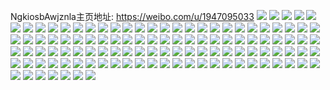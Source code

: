 NgkiosbAwjznla主页地址: https://weibo.com/u/1947095033 
![](https://wx4.sinaimg.cn/mw2000/740e4ff9ly1h90wsx75k6j20tu13ujwc.jpg) 
![](https://wx4.sinaimg.cn/mw2000/740e4ff9ly1h90wwhb4f8j21400u0afu.jpg) 
![](https://wx4.sinaimg.cn/mw2000/740e4ff9ly1h90wsyqde8j20tu13u4et.jpg) 
![](https://wx4.sinaimg.cn/mw2000/740e4ff9ly1h90ww9ijo4j20ty13ytnz.jpg) 
![](https://wx4.sinaimg.cn/mw2000/740e4ff9ly1h90wszm0h7j20tu13u1ea.jpg) 
![](https://wx4.sinaimg.cn/mw2000/740e4ff9ly1h90wt3062ij20tw13w4g0.jpg) 
![](https://wx4.sinaimg.cn/mw2000/740e4ff9ly1h90wwaztm3j20tu13uk5r.jpg) 
![](https://wx4.sinaimg.cn/mw2000/740e4ff9ly1h90wt2dqomj20tu13u7nd.jpg) 
![](https://wx4.sinaimg.cn/mw2000/740e4ff9ly1h90wt41vg7j20tu13uqmx.jpg) 
![](https://wx4.sinaimg.cn/mw2000/740e4ff9ly1h90wt5011uj20tu13u4h8.jpg) 
![](https://wx4.sinaimg.cn/mw2000/740e4ff9ly1h90wwa9iomj20ty13y4ow.jpg) 
![](https://wx4.sinaimg.cn/mw2000/740e4ff9ly1h90wt67fddj20tu13uanr.jpg) 
![](https://wx4.sinaimg.cn/mw2000/740e4ff9ly1h90wt0b7axj213u0tuavh.jpg) 
![](https://wx4.sinaimg.cn/mw2000/740e4ff9ly1h8k44uq6afj20tu13ugxi.jpg) 
![](https://wx4.sinaimg.cn/mw2000/740e4ff9ly1h8k45mws51j20tu13ugub.jpg) 
![](https://wx4.sinaimg.cn/mw2000/740e4ff9ly1h8k43i0rxij20tu13u449.jpg) 
![](https://wx4.sinaimg.cn/mw2000/740e4ff9ly1h8k4dhy56jj20tu13uttw.jpg) 
![](https://wx4.sinaimg.cn/mw2000/740e4ff9ly1h8k4ffcyl7j21400u0as7.jpg) 
![](https://wx4.sinaimg.cn/mw2000/740e4ff9ly1h8k4dh66smj23402c0hdw.jpg) 
![](https://wx4.sinaimg.cn/mw2000/740e4ff9ly1h8k40chnbsj213u0tu163.jpg) 
![](https://wx4.sinaimg.cn/mw2000/740e4ff9ly1h8k4ejwgf9j20tu13u46s.jpg) 
![](https://wx4.sinaimg.cn/mw2000/740e4ff9ly1h8k4bc8u26j221h2pyb2a.jpg) 
![](https://wx4.sinaimg.cn/mw2000/740e4ff9ly1h7fk15h32rj22c0340kjm.jpg) 
![](https://wx4.sinaimg.cn/mw2000/740e4ff9ly1h7fk18i290j22c0340x6r.jpg) 
![](https://wx4.sinaimg.cn/mw2000/740e4ff9ly1h7fk10jsovj22c0340e81.jpg) 
![](https://wx4.sinaimg.cn/mw2000/740e4ff9ly1h7fk1fseucj232g2au1kz.jpg) 
![](https://wx4.sinaimg.cn/mw2000/740e4ff9ly1h7fk1glgf6j20ub0ozgmr.jpg) 
![](https://wx4.sinaimg.cn/mw2000/740e4ff9ly1h7fk1av9qij22c0340kjl.jpg) 
![](https://wx4.sinaimg.cn/mw2000/740e4ff9ly1h7fk1d8n14j22c0340qv5.jpg) 
![](https://wx4.sinaimg.cn/mw2000/740e4ff9ly1h7fk0yzu6mj20u01hck41.jpg) 
![](https://wx4.sinaimg.cn/mw2000/740e4ff9ly1h7fk12mwt6j22c0340u0y.jpg) 
![](https://wx4.sinaimg.cn/mw2000/740e4ff9ly1h7gwie5sopj229s312kjm.jpg) 
![](https://wx4.sinaimg.cn/mw2000/740e4ff9ly1h5o372lbnuj224r2qh1ky.jpg) 
![](https://wx4.sinaimg.cn/mw2000/740e4ff9ly1h5o375xzj8j21xj2m0qv5.jpg) 
![](https://wx4.sinaimg.cn/mw2000/740e4ff9ly1h5o377f2esj22812yqx6p.jpg) 
![](https://wx4.sinaimg.cn/mw2000/740e4ff9ly1h5o37bly7gj22bz2bz1ky.jpg) 
![](https://wx4.sinaimg.cn/mw2000/740e4ff9ly1h5o37d6xgaj22c02c07wi.jpg) 
![](https://wx4.sinaimg.cn/mw2000/740e4ff9ly1h5o37evo0dj22c0340hdu.jpg) 
![](https://wx4.sinaimg.cn/mw2000/740e4ff9ly1h5o37hy1ljj22c0340u0y.jpg) 
![](https://wx4.sinaimg.cn/mw2000/740e4ff9ly1h5o379fi8wj22c03407wi.jpg) 
![](https://wx4.sinaimg.cn/mw2000/740e4ff9ly1h5o37geoizj228i2zcb29.jpg) 
![](https://wx4.sinaimg.cn/mw2000/740e4ff9ly1h5o37j62krj22bz2bzhdt.jpg) 
![](https://wx4.sinaimg.cn/mw2000/740e4ff9ly1h5o374k9baj22c0340x6q.jpg) 
![](https://wx4.sinaimg.cn/mw2000/740e4ff9ly1h5o37l3phcj22bz2bz4qs.jpg) 
![](https://wx4.sinaimg.cn/mw2000/740e4ff9ly1h54xzengsuj22d2340u0y.jpg) 
![](https://wx4.sinaimg.cn/mw2000/740e4ff9ly1h54xz3wvysj22d2340qv5.jpg) 
![](https://wx4.sinaimg.cn/mw2000/740e4ff9ly1h54xz9vhioj22d23404qq.jpg) 
![](https://wx4.sinaimg.cn/mw2000/740e4ff9ly1h54xz5h2aij214i1hce0p.jpg) 
![](https://wx4.sinaimg.cn/mw2000/740e4ff9ly1h54xz6yjooj22ef35shdt.jpg) 
![](https://wx4.sinaimg.cn/mw2000/740e4ff9ly1h54xz2qj57j21411gq7id.jpg) 
![](https://wx4.sinaimg.cn/mw2000/740e4ff9ly1h54xz8eolvj22d2340e81.jpg) 
![](https://wx4.sinaimg.cn/mw2000/740e4ff9ly1h54xz1a6a1j21s435shdu.jpg) 
![](https://wx4.sinaimg.cn/mw2000/740e4ff9ly1h54xzcgvj5j22c0340kjp.jpg) 
![](https://wx4.sinaimg.cn/mw2000/740e4ff9ly1h4zf7800uqj20tu13u48x.jpg) 
![](https://wx4.sinaimg.cn/mw2000/740e4ff9ly1h4zexrdh2ij225s2vqqv6.jpg) 
![](https://wx4.sinaimg.cn/mw2000/740e4ff9ly1h4zeyre1a3j225o2vkx6p.jpg) 
![](https://wx4.sinaimg.cn/mw2000/740e4ff9ly1h4zf5b14hyj20u014042u.jpg) 
![](https://wx4.sinaimg.cn/mw2000/740e4ff9ly1h4zf5c4mc4j22c0340e81.jpg) 
![](https://wx4.sinaimg.cn/mw2000/740e4ff9ly1h4zf5nh4poj213u0tu154.jpg) 
![](https://wx4.sinaimg.cn/mw2000/740e4ff9ly1h4zf5kg8h5j229p30yqtq.jpg) 
![](https://wx4.sinaimg.cn/mw2000/740e4ff9ly1h4zeypusxzj21hb0tz1ck.jpg) 
![](https://wx4.sinaimg.cn/mw2000/740e4ff9ly1h4zf2k1i38j23402c0b2a.jpg) 
![](https://wx4.sinaimg.cn/mw2000/740e4ff9ly1h4zexpww29j22c0340e82.jpg) 
![](https://wx4.sinaimg.cn/mw2000/740e4ff9ly1h4zf6c23lzj20tu13udmk.jpg) 
![](https://wx4.sinaimg.cn/mw2000/740e4ff9ly1h4zf6js6dsj20u015g7a6.jpg) 
![](https://wx4.sinaimg.cn/mw2000/740e4ff9ly1h4c1vphdnij22c0340u0y.jpg) 
![](https://wx4.sinaimg.cn/mw2000/740e4ff9ly1h4c21ixnm3j20tu13utme.jpg) 
![](https://wx4.sinaimg.cn/mw2000/740e4ff9ly1h4c1vnpct5j22c0340kjm.jpg) 
![](https://wx4.sinaimg.cn/mw2000/740e4ff9ly1h4c1wal92vj20u01400wa.jpg) 
![](https://wx4.sinaimg.cn/mw2000/740e4ff9ly1h4c21o2axej22c0340x6p.jpg) 
![](https://wx4.sinaimg.cn/mw2000/740e4ff9ly1h4c1w6wi9rj22c0340kjl.jpg) 
![](https://wx4.sinaimg.cn/mw2000/740e4ff9ly1h4c21jqjfaj20tu13u48t.jpg) 
![](https://wx4.sinaimg.cn/mw2000/740e4ff9ly1h4c1w8fgt0j229b30e7wi.jpg) 
![](https://wx4.sinaimg.cn/mw2000/740e4ff9ly1h4c1wfqk7kj22c0340e82.jpg) 
![](https://wx4.sinaimg.cn/mw2000/740e4ff9ly1h4c21kqcboj20mi0u0tjo.jpg) 
![](https://wx4.sinaimg.cn/mw2000/740e4ff9ly1h4c21mw9gcj20tu13un7k.jpg) 
![](https://wx4.sinaimg.cn/mw2000/740e4ff9ly1h4c21lwcv5j20mi0u0qhw.jpg) 
![](https://wx4.sinaimg.cn/mw2000/740e4ff9ly1h4c1w4j50fj21d82yihdt.jpg) 
![](https://wx4.sinaimg.cn/mw2000/740e4ff9ly1h4c1w5g76cj20tg13tam6.jpg) 
![](https://wx4.sinaimg.cn/mw2000/740e4ff9ly1h4c1vyuk9oj22c0340b29.jpg) 
![](https://wx4.sinaimg.cn/mw2000/740e4ff9ly1h4c1wdnz8mj22yi27wu0x.jpg) 
![](https://wx4.sinaimg.cn/mw2000/740e4ff9ly1h2x7u32bf6j22c0340e84.jpg) 
![](https://wx4.sinaimg.cn/mw2000/740e4ff9ly1h2wrwn8j3yj22c0340b2a.jpg) 
![](https://wx4.sinaimg.cn/mw2000/740e4ff9ly1h2wrwpg72qj20zo0k27nj.jpg) 
![](https://wx4.sinaimg.cn/mw2000/740e4ff9ly1h2wrwkrdryj20wt0lwq8t.jpg) 
![](https://wx4.sinaimg.cn/mw2000/740e4ff9ly1h2wrwjy74xj22c03407wj.jpg) 
![](https://wx4.sinaimg.cn/mw2000/740e4ff9ly1h2wrxccdodj22c03407wk.jpg) 
![](https://wx4.sinaimg.cn/mw2000/740e4ff9ly1h2wrxqa3o4j22c0340hdx.jpg) 
![](https://wx4.sinaimg.cn/mw2000/740e4ff9ly1h2wrwazetyj23402c0e82.jpg) 
![](https://wx4.sinaimg.cn/mw2000/740e4ff9ly1h2wrxxwr0wj23402c0e82.jpg) 
![](https://wx4.sinaimg.cn/mw2000/740e4ff9ly1h2wrwqrn25j21x42k6e81.jpg) 
![](https://wx4.sinaimg.cn/mw2000/740e4ff9ly1h2wrwseuzvj22632w4npd.jpg) 
![](https://wx4.sinaimg.cn/mw2000/740e4ff9ly1h2wrwvyv26j22c0340npe.jpg) 
![](https://wx4.sinaimg.cn/mw2000/740e4ff9ly1h2wrwy0hzhj21r0340u0x.jpg) 
![](https://wx4.sinaimg.cn/mw2000/740e4ff9ly1h2wrwdxj57j23402c0b2b.jpg) 
![](https://wx4.sinaimg.cn/mw2000/740e4ff9ly1h2wrx1jn9kj22b432tx6q.jpg) 
![](https://wx4.sinaimg.cn/mw2000/740e4ff9gy1h2wheps7qmj20zb1b37hm.jpg) 
![](https://wx4.sinaimg.cn/mw2000/740e4ff9gy1h2whf18qpij20zk1betjv.jpg) 
![](https://wx4.sinaimg.cn/mw2000/740e4ff9gy1h2whfco7f9j22c0340kjl.jpg) 
![](https://wx4.sinaimg.cn/mw2000/740e4ff9gy1h2whc1wsjtj22c0340e82.jpg) 
![](https://wx4.sinaimg.cn/mw2000/740e4ff9gy1h2whdldq0kj22dc35s1kz.jpg) 
![](https://wx4.sinaimg.cn/mw2000/740e4ff9gy1h2whcdbcqej20xc3pde81.jpg) 
![](https://wx4.sinaimg.cn/mw2000/740e4ff9gy1h2whff5sqmj21r0340npd.jpg) 
![](https://wx4.sinaimg.cn/mw2000/740e4ff9gy1h2whf8zzgtj223z2tbkjl.jpg) 
![](https://wx4.sinaimg.cn/mw2000/740e4ff9gy1h2whbv9salj22c0340x6s.jpg) 
![](https://wx4.sinaimg.cn/mw2000/740e4ff9gy1h2vfi73nk1j21l92857wh.jpg) 
![](https://wx4.sinaimg.cn/mw2000/740e4ff9gy1h2vfi8zusxj21o02c0hdt.jpg) 
![](https://wx4.sinaimg.cn/mw2000/740e4ff9gy1h2vfi7z4vej21o02c01kx.jpg) 
![](https://wx4.sinaimg.cn/mw2000/740e4ff9gy1h2vfi67f4hj21gc21a7wh.jpg) 
![](https://wx4.sinaimg.cn/mw2000/740e4ff9ly1h2cb23mcxjj20zo1qv4fn.jpg) 
![](https://wx4.sinaimg.cn/mw2000/740e4ff9ly1h2cb2ibmwzj22c0340b2b.jpg) 
![](https://wx4.sinaimg.cn/mw2000/740e4ff9ly1h2cb24yf1fj22522ur1ky.jpg) 
